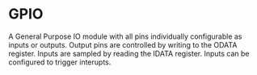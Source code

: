 GPIO
=======

A General Purpose IO module with all pins individually configurable as inputs or outputs. Output pins are controlled by writing to the ODATA register. Inputs are sampled by reading the IDATA register. Inputs can be configured to trigger interupts.








